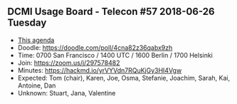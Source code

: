 ## DCMI Usage Board - Telecon #57 2018-06-26 Tuesday

* [This agenda](https://github.com/dcmi/usage/blob/master/minutes/2018/2018-06-26.dcub-telecon-agenda.md)
* Doodle: https://doodle.com/poll/4cna82z36qabx9zh
* Time: 0700 San Francisco / 1400 UTC / 1600 Berlin / 1700 Helsinki
* Join: https://zoom.us/j/297578482 
* Minutes: https://hackmd.io/yrVYVdn7RQuKjGy3HI4Vgw
* Expected: Tom (chair), Karen, Joe, Osma, Stefanie, Joachim, Sarah, Kai, Antoine, Dan
* Unknown: Stuart, Jana, Valentine


